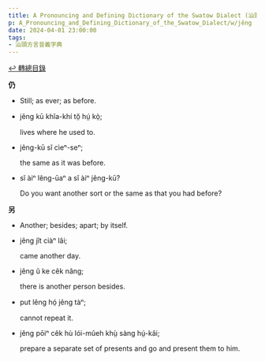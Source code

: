 ```yaml
---
title: A Pronouncing and Defining Dictionary of the Swatow Dialect (汕頭方言音義字典) / jêng
p: A_Pronouncing_and_Defining_Dictionary_of_the_Swatow_Dialect/w/jêng
date: 2024-04-01 23:00:00
tags: 
- 汕頭方言音義字典
---
```


[↩️ 轉總目錄](/A_Pronouncing_and_Defining_Dictionary_of_the_Swatow_Dialect)


**仍**
- Still; as ever; as before.

- jêng kū khĭa-khí tŏ̤ hṳ́ kò̤;

  lives where he used to.

- jêng-kū sĭ cìeⁿ-seⁿ;

  the same as it was before.

- sĭ àiⁿ lêng-ūaⁿ a sĭ àiⁿ jêng-kū?

  Do you want another sort or the same as that you had before?

**另**
- Another; besides; apart; by itself.

- jêng jît ciàⁿ lâi;

  came another day.

- jêng ŭ ke cêk nâng;

  there is another person besides.

- put lêng hó̤ jêng tàⁿ;

  cannot repeat it.

- jêng pōiⁿ cêk hù lói-mûeh khṳ̀ sàng hṳ́-kâi;

  prepare a separate set of presents and go and present them to him.